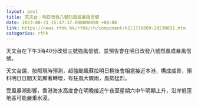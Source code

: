 ```yaml
---
layout: post
title: 天文台：明日改發八號烈風或暴風信號
date: 2023-08-31 15:47:37.000000000 +08:00
link: https://news.rthk.hk/rthk/ch/component/k2/1716009-20230831.htm
categories: rthk
---
```


天文台在下午3時40分改發三號強風信號，並預告會在明日改發八號烈風或暴風信號。

天文台說，按照現時預測，超強颱風蘇拉明日稍後會相當接近本港，構成威脅，預料明日日間天氣顯著轉壞，有狂風大驟雨，風勢猛烈。

受風暴潮影響，香港海水高度會在明晚接近午夜至星期六中午明顯上升，沿岸低窪地區可能嚴重水浸。
